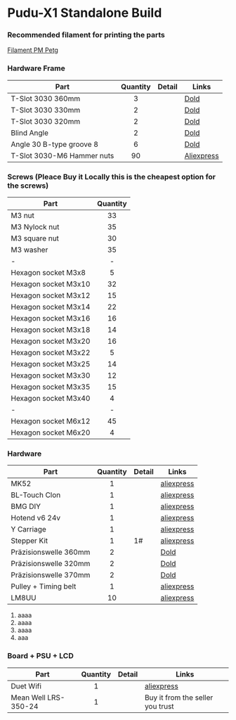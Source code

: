 # Pudu-X1 Standalone Build

### Recommended filament for printing the parts

 [Filament PM Petg](https://schmelz.bar/produktkategorie/filament/petg-filament-kaufen)


### Hardware Frame 

| Part     | Quantity | Detail |  Links |
|----------|:--------:|--------|---------------|
| T-Slot 3030 360mm      | 3  | | [Dold](https://www.dold-mechatronik.de/Aluminum-profile-black-30x30-B-type-groove-8-CUTTING-to-1200mm-750-EUR-m-025-EUR-per-section) |
| T-Slot 3030 330mm      | 2  | | [Dold](https://www.dold-mechatronik.de/Aluminum-profile-black-30x30-B-type-groove-8-CUTTING-to-1200mm-750-EUR-m-025-EUR-per-section) |
| T-Slot 3030 320mm      | 2  | | [Dold](https://www.dold-mechatronik.de/Aluminum-profile-black-30x30-B-type-groove-8-CUTTING-to-1200mm-750-EUR-m-025-EUR-per-section) |
| Blind Angle                  | 2  | | [Dold](https://www.dold-mechatronik.de/Interior-angle-zinc-die-cast-30-B-type-groove-8-angle-90-) |
| Angle 30 B-type groove 8     | 6 | | [Dold](https://www.dold-mechatronik.de/Angle-30-B-type-groove-8) |
| T-Slot 3030-M6 Hammer nuts     | 90  | | [Aliexpress](https://de.aliexpress.com/item/4000191556727.html?spm=a2g0s.9042311.0.0.27424c4duDHSIF) |



### Screws (Pleace Buy it Locally this is the cheapest option for the screws)


| Part     | Quantity |
|----------|:--------:|
| M3 nut| 33 |
| M3 Nylock nut| 35 |
| M3 square nut| 30 |
| M3 washer| 35 |
| - | - |
| Hexagon socket M3x8| 5 |
| Hexagon socket M3x10| 32 |
| Hexagon socket M3x12| 15 |
| Hexagon socket M3x14| 22 |
| Hexagon socket M3x16| 16 |
| Hexagon socket M3x18| 14 |
| Hexagon socket M3x20| 16 |
| Hexagon socket M3x22| 5 |
| Hexagon socket M3x25| 14 |
| Hexagon socket M3x30| 12 |
| Hexagon socket M3x35| 15 |
| Hexagon socket M3x40| 4 |
| - | - |
| Hexagon socket M6x12| 45 |
| Hexagon socket M6x20| 4 |




### Hardware  

| Part     | Quantity | Detail |  Links |
|----------|:--------:|--------|---------------|
| MK52      | 1  | | [aliexpress](https://de.aliexpress.com/item/32975240878.html?gps-id=pcStoreLeaderboard&scm=1007.22922.122102.0&scm_id=1007.22922.122102.0&scm-url=1007.22922.122102.0&pvid=6e0b7349-a82d-429a-8cb7-417a4f0fdb58&spm=a2g0o.store_home.smartLeaderboard_743896474.32975240878) |
| BL-Touch Clon      | 1  | | [aliexpress](https://de.aliexpress.com/item/32949450525.html?spm=a2g0x.12010612.8148356.1.1d397098osCDWI) |
| BMG DIY     | 1  | | [aliexpress](https://de.aliexpress.com/item/4000021186440.html?spm=a2g0x.12010615.8148356.5.68864b97Ju6eGG) |
| Hotend v6 24v   | 1  | | [aliexpress](https://de.aliexpress.com/item/32844028127.html?spm=a2g0x.12010615.8148356.2.2178d75bJxPHaU) |
| Y Carriage     | 1  | | [aliexpress](https://de.aliexpress.com/item/32854159123.html?spm=a2g0x.12010612.8148356.72.1c796961ifq9IO) |
| Stepper Kit      | 1  |1# | [aliexpress](https://de.aliexpress.com/item/32970275379.html?spm=a2g0x.12010612.8148356.29.59d73141b3QzIw) |
| Präzisionswelle 360mm  | 2  | | [Dold](https://www.dold-mechatronik.de/Precision-shaft-8mm-h6-stainless-steel-X46Cr13-geschlifen-linear-shafts-and-hardened-CUTTING-to-1200mm-14-EUR-m-025-EUR-per-section) |
| Präzisionswelle 320mm  | 2  | | [Dold](https://www.dold-mechatronik.de/Precision-shaft-8mm-h6-stainless-steel-X46Cr13-geschlifen-linear-shafts-and-hardened-CUTTING-to-1200mm-14-EUR-m-025-EUR-per-section) |
| Präzisionswelle 370mm  | 2  | | [Dold](https://www.dold-mechatronik.de/Precision-shaft-8mm-h6-stainless-steel-X46Cr13-geschlifen-linear-shafts-and-hardened-CUTTING-to-1200mm-14-EUR-m-025-EUR-per-section) |
| Pulley + Timing belt  | 1  | | [aliexpress](https://de.aliexpress.com/item/33003768556.html?spm=a2g0o.productlist.0.0.1faa75e2FPvlhM&algo_pvid=fbaa332d-ba0e-4cdb-962f-953b923e4e02&algo_expid=fbaa332d-ba0e-4cdb-962f-953b923e4e02-9&btsid=0b0a187b16085861772467681e4d5d&ws_ab_test=searchweb0_0,searchweb201602_,searchweb201603_) |
| LM8UU     | 10  | | [aliexpress](https://de.aliexpress.com/item/4001122539243.html?spm=a2g0x.12010612.8148356.1.11ad3bc3cs7udr) |



1. aaaa
1. aaaa
1. aaaa
1. aaa

### Board + PSU + LCD

| Part     | Quantity | Detail |  Links |
|----------|:--------:|--------|---------------|
| Duet Wifi      | 1  | | [aliexpress](https://de.aliexpress.com/item/33016938748.html?spm=a2g0o.productlist.0.0.ebe45c84UjLIK0&algo_pvid=9f228c9b-a663-4227-a6ed-306f36055699&algo_expid=9f228c9b-a663-4227-a6ed-306f36055699-1&btsid=0b0a182b16085867115925328e0861&ws_ab_test=searchweb0_0,searchweb201602_,searchweb201603_) |
| Mean Well LRS-350-24    | 1  | | Buy it from the seller you trust |




